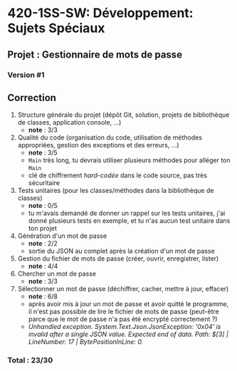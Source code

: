 # 420-1SS-SW: Développement: Sujets Spéciaux

## Projet : Gestionnaire de mots de passe

### Version #1

## Correction

1. Structure générale du projet (dépôt Git, solution, projets de bibliothèque de
   classes, application console, ...)
    - **note** : 3/3
2. Qualité du code (organisation du code, utilisation de méthodes appropriées,
   gestion des exceptions et des erreurs, ...)
    - **note** : 3/5
    - `Main` très long, tu devrais utiliser plusieurs méthodes pour alléger
      ton `Main`
    - clé de chiffrement *hard-codée* dans le code source, pas très sécuritaire
3. Tests unitaires (pour les classes/méthodes dans la bibliothèque de classes)
    - **note** : 0/5
    - tu m'avais demandé de donner un rappel sur les tests unitaires, j'ai donné
      plusieurs tests en exemple, et tu n'as aucun test unitaire dans ton projet
4. Génération d'un mot de passe
    - **note** : 2/2
    - sortie du JSON au complet après la création d'un mot de passe
5. Gestion du fichier de mots de passe (créer, ouvrir, enregistrer, lister)
    - **note** : 4/4
6. Chercher un mot de passe
    - **note** : 3/3
7. Sélectionner un mot de passe (déchiffrer, cacher, mettre à jour, effacer)
    - **note** : 6/8
    - après avoir mis à jour un mot de passe et avoir quitté le programme, il n'est pas possible de lire le fichier de mots de passe (peut-être parce que le mot de passe n'a pas été encrypté correctement ?) 
    - *Unhandled exception. System.Text.Json.JsonException: '0x04' is invalid after a single JSON value. Expected end of data. Path: $[3] | LineNumber: 17 | BytePositionInLine: 0.*

### Total : 23/30
